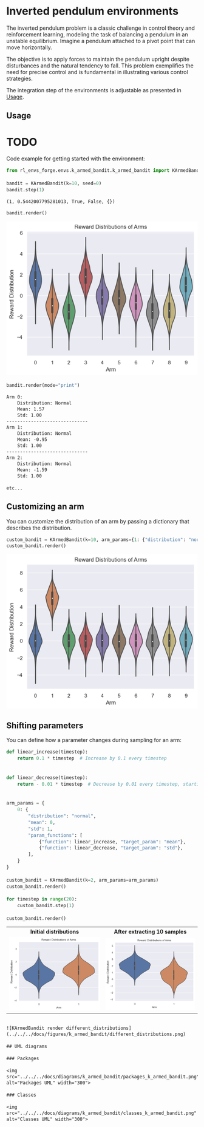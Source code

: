 # Inverted pendulum environments 

The inverted pendulum problem is a classic challenge in control theory and reinforcement learning, modeling the task of balancing a pendulum in an unstable equilibrium. Imagine a pendulum attached to a pivot point that can move horizontally.

The objective is to apply forces to maintain the pendulum upright despite disturbances and the natural tendency to fall. This problem exemplifies the need for precise control and is fundamental in illustrating various control strategies.

The integration step of the environments is adjustable as presented in [Usage](#usage).

## Usage

# TODO

Code example for getting started with the environment:

```python
from rl_envs_forge.envs.k_armed_bandit.k_armed_bandit import KArmedBandit

bandit = KArmedBandit(k=10, seed=0)
bandit.step(1)
```

```output
(1, 0.5442007795281013, True, False, {})
```

```python
bandit.render()
```

![KArmedBandit render default](../../../docs/figures/k_armed_bandit/default.png)


```python
bandit.render(mode="print")
```

```output
Arm 0:
	Distribution: Normal
	Mean: 1.57
	Std: 1.00
------------------------------
Arm 1:
	Distribution: Normal
	Mean: -0.95
	Std: 1.00
------------------------------
Arm 2:
	Distribution: Normal
	Mean: -1.59
	Std: 1.00

etc...
```



## Customizing an arm
You can customize the distribution of an arm by passing a dictionary that describes the distribution.


```python
custom_bandit = KArmedBandit(k=10, arm_params={1: {"distribution": "normal", "mean": 5, "std": 1}})
custom_bandit.render()
```

![KArmedBandit render single_custom](../../../docs/figures/k_armed_bandit/single_custom.png)


## Shifting parameters
You can define how a parameter changes during sampling for an arm:

```python
def linear_increase(timestep):
    return 0.1 * timestep  # Increase by 0.1 every timestep


def linear_decrease(timestep):
    return - 0.01 * timestep  # Decrease by 0.01 every timestep, starting from 1


arm_params = {
    0: {
        "distribution": "normal",
        "mean": 0,
        "std": 1,
        "param_functions": [
            {"function": linear_increase, "target_param": "mean"},
            {"function": linear_decrease, "target_param": "std"},
        ],
    }
}

custom_bandit = KArmedBandit(k=2, arm_params=arm_params)
custom_bandit.render()

for timestep in range(20):
    custom_bandit.step(1)
    
custom_bandit.render()
```

<table>
<tr>
    <th colspan="1">Initial distributions</th>
    <th colspan="1">After extracting 10 samples</th>
</tr>
<tr>
<td>
<img src="../../../docs/figures/k_armed_bandit/changing_init.png" alt="changing_init 1" width="300">
</td>
<td>
<img src="../../../docs/figures/k_armed_bandit/changing_after.png" alt="changing_after 2" width="300">
</td>
</tr>

</table>

```

![KArmedBandit render different_distributions](../../../docs/figures/k_armed_bandit/different_distributions.png)

## UML diagrams

### Packages

<img src="../../../docs/diagrams/k_armed_bandit/packages_k_armed_bandit.png" alt="Packages UML" width="300">

### Classes

<img src="../../../docs/diagrams/k_armed_bandit/classes_k_armed_bandit.png" alt="Classes UML" width="300">
